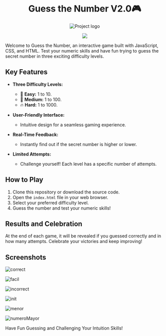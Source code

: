 <h1 align="center"> Guess the Number V2.0🎮 </h1>


<p align="center">
  <img src="https://github.com/BogdanRivera/Guess_the_number_game/assets/121648408/f8c35406-d116-485a-8fcc-5f3097e0add3" alt="Project logo">
</p>

   <p align="center">
   <img src="https://img.shields.io/badge/STATUS-FINISHED-green">
   </p>



Welcome to Guess the Number, an interactive game built with JavaScript, CSS, and HTML. Test your numeric skills and have fun trying to guess the secret number in three exciting difficulty levels.

## Key Features

- **Three Difficulty Levels:**
  - 🌟 **Easy:** 1 to 10.
  - 🚀 **Medium:**   1 to 100.
  - 🔥 **Hard:** 1 to 1000.

- **User-Friendly Interface:**
  - Intuitive design for a seamless gaming experience.

- **Real-Time Feedback:**
  - Instantly find out if the secret number is higher or lower.

- **Limited Attempts:**
  - Challenge yourself! Each level has a specific number of attempts.

## How to Play

1. Clone this repository or download the source code.
2. Open the `index.html` file in your web browser.
3. Select your preferred difficulty level.
4. Guess the number and test your numeric skills!

## Results and Celebration

At the end of each game, it will be revealed if you guessed correctly and in how many attempts. Celebrate your victories and keep improving!

## Screenshots

![correct](https://github.com/BogdanRivera/Guess_the_number_game/assets/121648408/799b5760-80a7-47fc-be7a-1da83fcbfd31)

![facil](https://github.com/BogdanRivera/Guess_the_number_game/assets/121648408/ae72f458-c0a1-4b6e-b8cb-30efeda5bbd4)

![incorrect](https://github.com/BogdanRivera/Guess_the_number_game/assets/121648408/2a8186fd-f57f-476e-a728-d798a691dcf9)

![init](https://github.com/BogdanRivera/Guess_the_number_game/assets/121648408/f7468daf-3e0d-4318-9d46-f7127c839064)

![menor](https://github.com/BogdanRivera/Guess_the_number_game/assets/121648408/02c0a377-c9fc-46ba-ab96-c94bed791d5e)

![numeroMayor](https://github.com/BogdanRivera/Guess_the_number_game/assets/121648408/8c04340b-32be-4091-9dc4-4c28cd88137b)



Have Fun Guessing and Challenging Your Intuition Skills! 

